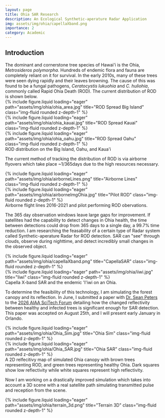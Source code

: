 ```yaml
---
layout: page
title: Ohia SAR Research
description: An Ecological Synthetic-aperature Radar Application
img: assets/img/ohia/capellaXband.png
importance: 2
category: Academic
---
```


<h2> Introduction </h2>
The dominant and cornerstone tree species of Hawai'i is the Ohia, <i>Metrosideros polymorpha</i>. Hundreds of endemic flora and fauna are completely reliant on it for survival. In the early 2010s, many of these trees were seen dying rapidly and their leaves browning. The cause of this was found to be a fungal pathogens, <i>Ceratocystis lukuohia</i> and <i>C. huliohia</i>, commonly called Rapid Ohia Death (ROD). The current distribution of ROD is shown below.

<div class="row">
    <div class="col-sm mt-3 mt-md-0">
        {% include figure.liquid loading="eager" path="assets/img/ohia/ohia_area.jpg" title="ROD Spread Big Island" class="img-fluid rounded z-depth-1" %}
    </div>
    <div class="col-sm mt-3 mt-md-0">
        {% include figure.liquid loading="eager" path="assets/img/ohia/ohia_kauai.jpg" title="ROD Spread Kauai" class="img-fluid rounded z-depth-1" %}
    </div>
    <div class="col-sm mt-3 mt-md-0">
        {% include figure.liquid loading="eager" path="assets/img/ohia/ohia_oahu.jpg" title="ROD Spread Oahu" class="img-fluid rounded z-depth-1" %}
    </div>
</div>
<div class="caption">
    ROD distribution on the Big Island, Oahu, and Kaua'i
</div>

The current method of tracking the distribution of ROD is via airborne flyovers which take place ~1/365days due to the high resources necessary.

<div class="row">
    <div class="col-sm-6 mt-3 mt-md-0">
        {% include figure.liquid loading="eager" path="assets/img/ohia/airborneLines.png" title="Airborne Lines" class="img-fluid rounded z-depth-1" %}
    </div>
    <div class="col-sm-6 mt-3 mt-md-0">
        {% include figure.liquid loading="eager" path="assets/img/ohia/airborneImgOhia.jpg" title="Pilot ROD" class="img-fluid rounded z-depth-1" %}
    </div>
</div>
<div class="caption">
    Airborne flight lines 2016-2021 and pilot performing ROD obervations.
</div>

The 365 day observation windows leave large gaps for improvement. If satellites had the capability to detect changes in Ohia health, the time between detections could drop from 365 days to a single day, a 99.7% time reduction. I am researching the feasability of a certain type of Radar system called Synthetic-aperature Radar for ROD detection. SAR can "see" through clouds, observe during nighttime, and detect incredibly small changes in the observed object. 

<div class="row">
    <div class="col-sm-6 mt-3 mt-md-0">
        {% include figure.liquid loading="eager" path="assets/img/ohia/capellaXband.png" title="CapellaSAR" class="img-fluid rounded z-depth-1" %}
    </div>
    <div class="col-sm-6 mt-3 mt-md-0">
        {% include figure.liquid loading="eager" path="assets/img/ohia/iiwi.jpg" title="Iiwi" class="img-fluid rounded z-depth-1" %}
    </div>
</div>
<div class="caption">
    Capella X-band SAR and the endemic 'I'iwi on an Ohia.
</div>

To determine the feasibility of this technology, I am simulating the forest canopy and its reflection. In June, I submitted a paper with [Dr. Sean Peters](https://www.colorado.edu/aerospace/sean-peters) to the [2026 AIAA SciTech Forum](https://www.bing.com/search?q=aiaa%20scitech&qs=n&form=QBRE&sp=-1&lq=0&pq=20aiaa%20scitech&sc=9-14&sk=&cvid=D86FE8B8ABA245F6AAD6E475AF81EB37) detailing how the changed reflectivity between healthy and infected trees is significant enough for SAR detection. This paper was accepted on August 25th, and I will present early January in Orlando.

<div class="row">
    <div class="col-sm-6 mt-3 mt-md-0">
        {% include figure.liquid loading="eager" path="assets/img/ohia/Ohia_Sim.jpg" title="Ohia Sim" class="img-fluid rounded z-depth-1" %}
    </div>
    <div class="col-sm-6 mt-3 mt-md-0">
        {% include figure.liquid loading="eager" path="assets/img/ohia/Ohia_SAR.jpg" title="Ohia SAR" class="img-fluid rounded z-depth-1" %}
    </div>
</div>
<div class="caption">
    A 2D relfecitivy map of simulated Ohia canopy with brown trees representing ROD, and green trees representing healthy Ohia. Dark squares show low reflectivity while white squares represent high reflectivity.
</div>

Now I am working on a drastically improved simulation which takes into account a 3D scene with a real satellite path simulating transmitted pulse and reception from the scene.

<div class="row">
    <div class = "col-sm-6 mt-3 mt-md-0">
        {% include figure.liquid loading="eager" path="assets/img/ohia/terrain_3d.png" title="Terrain 3D" class="img-fluid rounded z-depth-1" %}
    <div>
</div>